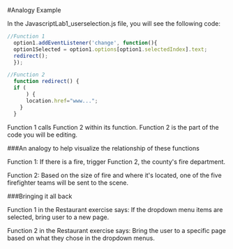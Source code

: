 #Analogy Example

In the JavascriptLab1_userselection.js file, you will see the following code:

```javascript
//Function 1
  option1.addEventListener('change', function(){ 
  option1Selected = option1.options[option1.selectedIndex].text;
  redirect(); 
  });

//Function 2
  function redirect() {
  if (
	  ) {
	  location.href="www...";
    }
  }
```
  Function 1 calls Function 2 within its function. Function 2 is the part of the code you will be editing. 

###An analogy to help visualize the relationship of these functions
<p>
Function 1: If there is a fire, trigger Function 2, the county's fire department.<Br/>

Function 2: Based on the size of fire and where it's located, one of the five firefighter teams will be sent to the scene. 
</p>

###Bringing it all back
<p>
Function 1 in the Restaurant exercise says: If the dropdown menu items are selected, bring user to a new page.<Br/>

Function 2 in the Restaurant exercise says: Bring the user to a specific page based on what they chose in the dropdown menus.
</p>
